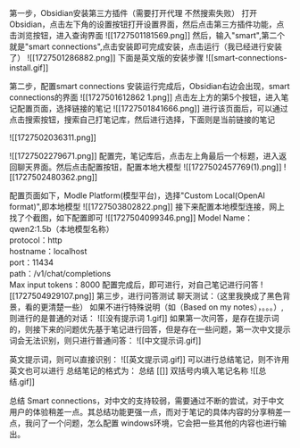 第一步，Obsidian安装第三方插件（需要打开代理 不然搜索失败）
打开Obsidian，点击左下角的设置按钮打开设置界面，然后点击第三方插件功能，点击浏览按钮，进入查询界面
![[1727501181569.png]]
然后，输入"smart",第二个就是"smart connections",点击安装即可完成安装，点击运行（我已经进行安装了）
![[1727501286882.png]]
下面是英文版的安装步骤
![[smart-connections-install.gif]]

第二步，配置smart connections
安装运行完成后，Obsidian右边会出现，smart connections的界面
![[1727501612862 1.png]]
点击左上方的第5个按钮，进入笔记配置页面，选择链接的笔记
![[1727501841666.png]]
进行该页面后，可以通过点击搜索按钮，搜索自己打笔记库，然后进行选择，下面则是当前链接的笔记

![[1727502036311.png]]

![[1727502279671.png]]
配置完，笔记库后，点击左上角最后一个标题，进入返回聊天界面。然后点击配置按钮，配置本地大模型
![[1727502457769(1).png]]
![[1727502480362.png]]



配置页面如下，Modle Platform(模型平台)，选择"Custom Local(OpenAI format)",即本地模型
![[1727503802822.png]]
接下来配置本地模型连接，网上找了个截图，如下配置即可
![[1727504099346.png]]
Model Name：qwen2:1.5b（本地模型名称）  
protocol：http  
hostname：localhost  
port：11434  
path：/v1/chat/completions  
Max input tokens：8000
配置完成后，即可进行，对自己笔记进行问答
![[1727504929107.png]]
第三步，进行问答测试
聊天测试：（这里我换成了黑色背景，看的更清楚一些）
如果不进行特殊说明（如（Based on my notes），。。。）,则进行的是普通的对话：
![[没有提示词 1.gif]]
如果第一次问答，是存在提示词的，则接下来的问题优先基于笔记进行回答，但是存在一些问题，第一次中文提示词会无法识别，则只进行普通问答：
![[中文提示词.gif]]

英文提示词，则可以直接识别：
![[英文提示词.gif]]
可以进行总结笔记，则不许用英文也可以进行 总结笔记的格式为： 总结 [[]]  双括号内填入笔记名称
![[总结.gif]]

总结 Smart connections，对中文的支持较弱，需要通过不断的尝试，对于中文用户的体验稍差一点。其总结功能更强一点，而对于笔记的具体内容的分享稍差一点，我问了一个问题，怎么配置
windows环境，它会把一些其他的内容也进行输出。